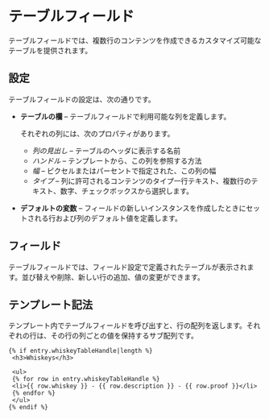 テーブルフィールド
============

テーブルフィールドでは、複数行のコンテンツを作成できるカスタマイズ可能なテーブルを提供されます。

## 設定

テーブルフィールドの設定は、次の通りです。

* **テーブルの欄** – テーブルフィールドで利用可能な列を定義します。

   それぞれの列には、次のプロパティがあります。
   * *列の見出し* – テーブルのヘッダに表示する名前
   * *ハンドル* – テンプレートから、この列を参照する方法
   * *幅* – ピクセルまたはパーセントで指定された、この列の幅
   * *タイプ* – 列に許可されるコンテンツのタイプ一行テキスト、複数行のテキスト、数字、チェックボックスから選択します。

* **デフォルトの変数** – フィールドの新しいインスタンスを作成したときにセットされる行および列のデフォルト値を定義します。

## フィールド

テーブルフィールドでは、フィールド設定で定義されたテーブルが表示されます。並び替えや削除、新しい行の追加、値の変更ができます。

## テンプレート記法

テンプレート内でテーブルフィールドを呼び出すと、行の配列を返します。それぞれの行は、その行の列ごとの値を保持するサブ配列です。

```twig
{% if entry.whiskeyTableHandle|length %}
 <h3>Whiskeys</h3>

 <ul>
 {% for row in entry.whiskeyTableHandle %}
 <li>{{ row.whiskey }} - {{ row.description }} - {{ row.proof }}</li>
 {% endfor %}
 </ul>
{% endif %}
```

